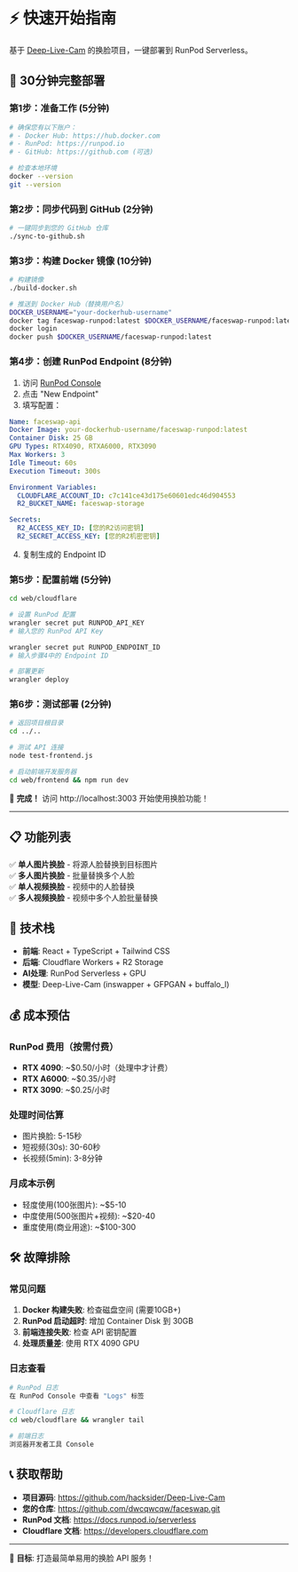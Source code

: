 # ⚡ 快速开始指南

基于 [Deep-Live-Cam](https://github.com/hacksider/Deep-Live-Cam) 的换脸项目，一键部署到 RunPod Serverless。

## 🚀 30分钟完整部署

### 第1步：准备工作 (5分钟)
```bash
# 确保您有以下账户：
# - Docker Hub: https://hub.docker.com
# - RunPod: https://runpod.io
# - GitHub: https://github.com (可选)

# 检查本地环境
docker --version
git --version
```

### 第2步：同步代码到 GitHub (2分钟)
```bash
# 一键同步到您的 GitHub 仓库
./sync-to-github.sh
```

### 第3步：构建 Docker 镜像 (10分钟)
```bash
# 构建镜像
./build-docker.sh

# 推送到 Docker Hub（替换用户名）
DOCKER_USERNAME="your-dockerhub-username"
docker tag faceswap-runpod:latest $DOCKER_USERNAME/faceswap-runpod:latest
docker login
docker push $DOCKER_USERNAME/faceswap-runpod:latest
```

### 第4步：创建 RunPod Endpoint (8分钟)

1. 访问 [RunPod Console](https://runpod.io/console/serverless)
2. 点击 "New Endpoint"
3. 填写配置：

```yaml
Name: faceswap-api
Docker Image: your-dockerhub-username/faceswap-runpod:latest
Container Disk: 25 GB
GPU Types: RTX4090, RTXA6000, RTX3090
Max Workers: 3
Idle Timeout: 60s
Execution Timeout: 300s

Environment Variables:
  CLOUDFLARE_ACCOUNT_ID: c7c141ce43d175e60601edc46d904553
  R2_BUCKET_NAME: faceswap-storage

Secrets:
  R2_ACCESS_KEY_ID: [您的R2访问密钥]
  R2_SECRET_ACCESS_KEY: [您的R2机密密钥]
```

4. 复制生成的 Endpoint ID

### 第5步：配置前端 (5分钟)
```bash
cd web/cloudflare

# 设置 RunPod 配置
wrangler secret put RUNPOD_API_KEY
# 输入您的 RunPod API Key

wrangler secret put RUNPOD_ENDPOINT_ID
# 输入步骤4中的 Endpoint ID

# 部署更新
wrangler deploy
```

### 第6步：测试部署 (2分钟)
```bash
# 返回项目根目录
cd ../..

# 测试 API 连接
node test-frontend.js

# 启动前端开发服务器
cd web/frontend && npm run dev
```

🎉 **完成！** 访问 http://localhost:3003 开始使用换脸功能！

---

## 📋 功能列表

✅ **单人图片换脸** - 将源人脸替换到目标图片  
✅ **多人图片换脸** - 批量替换多个人脸  
✅ **单人视频换脸** - 视频中的人脸替换  
✅ **多人视频换脸** - 视频中多个人脸批量替换

## 🔧 技术栈

- **前端**: React + TypeScript + Tailwind CSS
- **后端**: Cloudflare Workers + R2 Storage
- **AI处理**: RunPod Serverless + GPU
- **模型**: Deep-Live-Cam (inswapper + GFPGAN + buffalo_l)

## 💰 成本预估

### RunPod 费用（按需付费）
- **RTX 4090**: ~$0.50/小时（处理中才计费）
- **RTX A6000**: ~$0.35/小时
- **RTX 3090**: ~$0.25/小时

### 处理时间估算
- 图片换脸: 5-15秒
- 短视频(30s): 30-60秒
- 长视频(5min): 3-8分钟

### 月成本示例
- 轻度使用(100张图片): ~$5-10
- 中度使用(500张图片+视频): ~$20-40
- 重度使用(商业用途): ~$100-300

## 🛠️ 故障排除

### 常见问题
1. **Docker 构建失败**: 检查磁盘空间 (需要10GB+)
2. **RunPod 启动超时**: 增加 Container Disk 到 30GB
3. **前端连接失败**: 检查 API 密钥配置
4. **处理质量差**: 使用 RTX 4090 GPU

### 日志查看
```bash
# RunPod 日志
在 RunPod Console 中查看 "Logs" 标签

# Cloudflare 日志  
cd web/cloudflare && wrangler tail

# 前端日志
浏览器开发者工具 Console
```

## 📞 获取帮助

- **项目源码**: https://github.com/hacksider/Deep-Live-Cam
- **您的仓库**: https://github.com/dwcqwcqw/faceswap.git
- **RunPod 文档**: https://docs.runpod.io/serverless
- **Cloudflare 文档**: https://developers.cloudflare.com

---

🎯 **目标**: 打造最简单易用的换脸 API 服务！ 